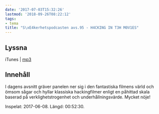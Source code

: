 ```yaml
---
date: '2017-07-03T15:32:26'
lastmod: '2018-09-26T08:22:12'
tags:
- tema
title: "S\xE4kerhetspodcasten avs.95 - H4CKING IN T3H M0V1ES"
---
```

## Lyssna

iTunes \| [mp3](http://traffic.libsyn.com/sakerhetspodcasten/Filmer.mp3)

## Innehåll

I dagens avsnitt gräver panelen ner sig i den fantastiska filmens värld och ömsom
sågar och hyllar klassiska hackingfilmer enligt en påhittad skala baserad på verklighetstrogenhet
och underhållningsvärde. Mycket nöje!

Inspelat: 2017-06-08. Längd: 00:52:30.
